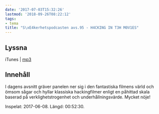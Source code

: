 ```yaml
---
date: '2017-07-03T15:32:26'
lastmod: '2018-09-26T08:22:12'
tags:
- tema
title: "S\xE4kerhetspodcasten avs.95 - H4CKING IN T3H M0V1ES"
---
```

## Lyssna

iTunes \| [mp3](http://traffic.libsyn.com/sakerhetspodcasten/Filmer.mp3)

## Innehåll

I dagens avsnitt gräver panelen ner sig i den fantastiska filmens värld och ömsom
sågar och hyllar klassiska hackingfilmer enligt en påhittad skala baserad på verklighetstrogenhet
och underhållningsvärde. Mycket nöje!

Inspelat: 2017-06-08. Längd: 00:52:30.
